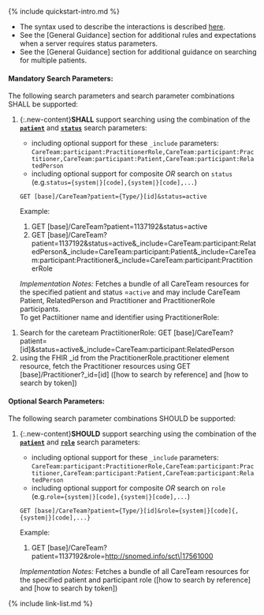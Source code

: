 {% include quickstart-intro.md %}

- The syntax used to describe the interactions is described [here](general-guidance.html#search-syntax).
- See the [General Guidance] section for additional rules and expectations when a server requires status parameters.
- See the [General Guidance] section for additional guidance on searching for multiple patients.

#### Mandatory Search Parameters:

The following search parameters and search parameter combinations SHALL be supported:

1. {:.new-content}**SHALL** support searching using the combination of the **[`patient`](SearchParameter-us-core-careteam-patient.html)** and **[`status`](SearchParameter-us-core-careteam-status.html)** search parameters:
    - including optional support for these `_include` parameters: `CareTeam:participant:PractitionerRole,CareTeam:participant:Practitioner,CareTeam:participant:Patient,CareTeam:participant:RelatedPerson`
    - including optional support for composite *OR* search on `status` (e.g.`status={system|}[code],{system|}[code],...`)

    `GET [base]/CareTeam?patient={Type/}[id]&status=active`

    Example:
    
      1. GET [base]/CareTeam?patient=1137192&amp;status=active
      1. GET [base]/CareTeam?patient=1137192&amp;status=active&amp;_include=CareTeam:participant:RelatedPerson&amp;_include=CareTeam:participant:Patient&amp;_include=CareTeam:participant:Practitioner&amp;_include=CareTeam:participant:PractitionerRole

    *Implementation Notes:* Fetches a bundle of all CareTeam resources for the specified patient and status =`active` and may include CareTeam Patient, RelatedPerson and Practitioner and PractitionerRole participants.  
To get Pactiitioner name and identifier using PractitionerRole:  
1) Search for the careteam PractiitionerRole: GET [base]/CareTeam?patient=[id]&amp;status=active&amp;_include=CareTeam:participant:RelatedPerson  
2) using the FHIR _id from the PractitionerRole.practitioner element resource,  fetch the Practitioner resources using  GET [base]/Practitioner?_id=[id] ([how to search by reference] and [how to search by token])


#### Optional Search Parameters:

The following search parameter combinations SHOULD be supported:

1. {:.new-content}**SHOULD** support searching using the combination of the **[`patient`](SearchParameter-us-core-careteam-patient.html)** and **[`role`](SearchParameter-us-core-careteam-role.html)** search parameters:
    - including optional support for these `_include` parameters: `CareTeam:participant:PractitionerRole,CareTeam:participant:Practitioner,CareTeam:participant:Patient,CareTeam:participant:RelatedPerson`
    - including optional support for composite *OR* search on `role` (e.g.`role={system|}[code],{system|}[code],...`)

    `GET [base]/CareTeam?patient={Type/}[id]&role={system|}[code]{,{system|}[code],...}`

    Example:
    
      1. GET [base]/CareTeam?patient=1137192&amp;role=http://snomed.info/sct\|17561000

    *Implementation Notes:* Fetches a bundle of all CareTeam resources for the specified patient and participant role ([how to search by reference] and [how to search by token])



{% include link-list.md %}